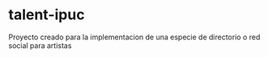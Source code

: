 # talent-ipuc
Proyecto creado para la implementacion de una especie de directorio o red social para artistas 
